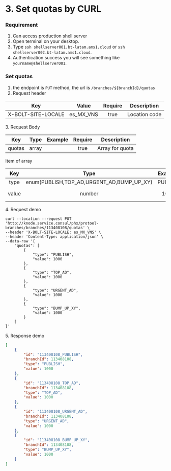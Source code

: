 # 3. Set quotas by CURL

### Requirement

1. Can access production shell server
2. Open terminal on your desktop.
3. Type  `ssh shellserver001.bt-latam.ams1.cloud` or `ssh shellserver002.bt-latam.ams1.cloud`.
4. Authentication success you will see something like `yourname@shellserver001`.

### Set quotas

1. the endpoint is `PUT` method, the url is `/branches/${branchId}/quotas`
2. Request header

|         Key        |    Value    | Require |  Description  |
| :----------------: | :---------: | :-----: | :-----------: |
| X-BOLT-SITE-LOCALE | es\_MX\_VNS |   true  | Location code |

3\. Request Body

|   Key  |  Type | Example | Require | Description     |
| :----: | :---: | :-----: | :-----: | --------------- |
| quotas | array |         |   true  | Array for quota |

Item of array

|  Key  |                      Type                     | Example | Require | Description  |
| :---: | :-------------------------------------------: | :-----: | :-----: | ------------ |
|  type | enum(PUBLISH,TOP\_AD,URGENT\_AD,BUMP\_UP\_XY) | PUBLISH |   true  | Quota type   |
| value |                     number                    |   1000  |   true  | Quota number |



4\. Request demo

```shell
curl --location --request PUT 'http://knode.service.consul/phx/protool-branches/branches/113408108/quotas' \
--header 'X-BOLT-SITE-LOCALE: es_MX_VNS' \
--header 'Content-Type: application/json' \
--data-raw '{
    "quotas": [
        {
            "type": "PUBLISH",
            "value": 1000
        },
        {
            "type": "TOP_AD",
            "value": 1000
        },
        {
            "type": "URGENT_AD",
            "value": 1000
        },
        {
            "type": "BUMP_UP_XY",
            "value": 1000
        }
    ]
}'
```

5\. Response demo

```json
[
    {
        "id": "113408108_PUBLISH",
        "branchId": 113408108,
        "type": "PUBLISH",
        "value": 1000
    },
    {
        "id": "113408108_TOP_AD",
        "branchId": 113408108,
        "type": "TOP_AD",
        "value": 1000
    },
    {
        "id": "113408108_URGENT_AD",
        "branchId": 113408108,
        "type": "URGENT_AD",
        "value": 1000
    },
    {
        "id": "113408108_BUMP_UP_XY",
        "branchId": 113408108,
        "type": "BUMP_UP_XY",
        "value": 1000
    }
]
```
